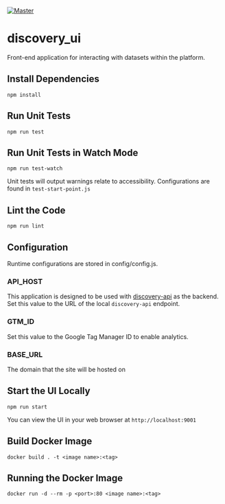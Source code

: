 [![Master](https://travis-ci.org/smartcitiesdata/discovery_ui.svg?branch=master)](https://travis-ci.org/smartcitiesdata/discovery_ui)
# discovery_ui

Front-end application for interacting with datasets within the platform.

## Install Dependencies
`npm install`

## Run Unit Tests
`npm run test`

## Run Unit Tests in Watch Mode
`npm run test-watch`

Unit tests will output warnings relate to accessibility. Configurations
are found in `test-start-point.js`

## Lint the Code
`npm run lint`

## Configuration
Runtime configurations are stored in config/config.js.
### API_HOST
This application is designed to be used with [discovery-api](https://github.com/smartcitiesdata/discovery_api) as the backend.  Set this value to the URL of the local `discovery-api` endpoint.


### GTM_ID
Set this value to the Google Tag Manager ID to enable analytics.

### BASE_URL
The domain that the site will be hosted on


## Start the UI Locally
`npm run start`

You can view the UI in your web browser at `http://localhost:9001`

## Build Docker Image
`docker build . -t <image name>:<tag>`

## Running the Docker Image
`docker run -d --rm -p <port>:80 <image name>:<tag>`
